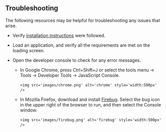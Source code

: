## <a name="troubleshooting">Troubleshooting</a>

The following resources may be helpful for troubleshooting any issues that arise.

* Verify [installation instructions](#install) were followed.

* Load an application, and verify all the requirements are met on the loading screen. 

* Open the developer console to check for any error messages. 

  * In Google Chrome, press Ctrl+Shift+J or select the tools menu -> Tools -> Developer Tools -> JavaScript Console. 

		<img src='images/chrome.png' alt='chrome' style='width:500px' />


  * In Mozilla Firefox, download and install [Firebug](https://addons.mozilla.org/en-us/firefox/addon/firebug). Select the bug icon in the upper right of the browser to run, and then select the Console window. 

		<img src='images/firebug.png' alt='firebug' style='width:500px' />
